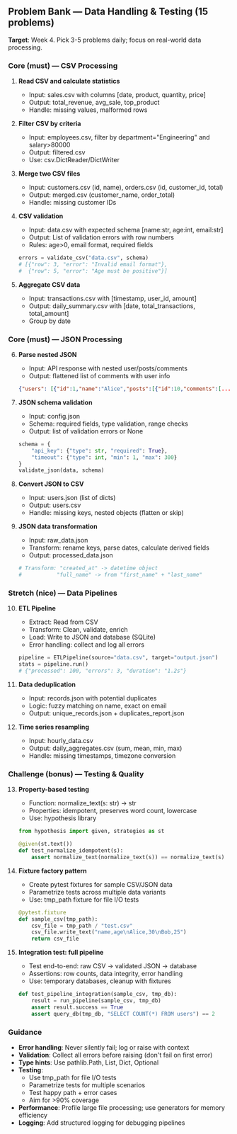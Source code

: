 ## Problem Bank — Data Handling & Testing (15 problems)

**Target**: Week 4. Pick 3-5 problems daily; focus on real-world data processing.

### Core (must) — CSV Processing

1) **Read CSV and calculate statistics**
   - Input: sales.csv with columns [date, product, quantity, price]
   - Output: total_revenue, avg_sale, top_product
   - Handle: missing values, malformed rows

2) **Filter CSV by criteria**
   - Input: employees.csv, filter by department="Engineering" and salary>80000
   - Output: filtered.csv
   - Use: csv.DictReader/DictWriter

3) **Merge two CSV files**
   - Input: customers.csv (id, name), orders.csv (id, customer_id, total)
   - Output: merged.csv (customer_name, order_total)
   - Handle: missing customer IDs

4) **CSV validation**
   - Input: data.csv with expected schema [name:str, age:int, email:str]
   - Output: List of validation errors with row numbers
   - Rules: age>0, email format, required fields
   ```python
   errors = validate_csv("data.csv", schema)
   # [{"row": 3, "error": "Invalid email format"},
   #  {"row": 5, "error": "Age must be positive"}]
   ```

5) **Aggregate CSV data**
   - Input: transactions.csv with [timestamp, user_id, amount]
   - Output: daily_summary.csv with [date, total_transactions, total_amount]
   - Group by date

### Core (must) — JSON Processing

6) **Parse nested JSON**
   - Input: API response with nested user/posts/comments
   - Output: flattened list of comments with user info
   ```json
   {"users": [{"id":1,"name":"Alice","posts":[{"id":10,"comments":[...]}]}]}
   ```

7) **JSON schema validation**
   - Input: config.json
   - Schema: required fields, type validation, range checks
   - Output: list of validation errors or None
   ```python
   schema = {
       "api_key": {"type": str, "required": True},
       "timeout": {"type": int, "min": 1, "max": 300}
   }
   validate_json(data, schema)
   ```

8) **Convert JSON to CSV**
   - Input: users.json (list of dicts)
   - Output: users.csv
   - Handle: missing keys, nested objects (flatten or skip)

9) **JSON data transformation**
   - Input: raw_data.json
   - Transform: rename keys, parse dates, calculate derived fields
   - Output: processed_data.json
   ```python
   # Transform: "created_at" -> datetime object
   #           "full_name" -> from "first_name" + "last_name"
   ```

### Stretch (nice) — Data Pipelines

10) **ETL Pipeline**
    - Extract: Read from CSV
    - Transform: Clean, validate, enrich
    - Load: Write to JSON and database (SQLite)
    - Error handling: collect and log all errors
    ```python
    pipeline = ETLPipeline(source="data.csv", target="output.json")
    stats = pipeline.run()
    # {"processed": 100, "errors": 3, "duration": "1.2s"}
    ```

11) **Data deduplication**
    - Input: records.json with potential duplicates
    - Logic: fuzzy matching on name, exact on email
    - Output: unique_records.json + duplicates_report.json

12) **Time series resampling**
    - Input: hourly_data.csv
    - Output: daily_aggregates.csv (sum, mean, min, max)
    - Handle: missing timestamps, timezone conversion

### Challenge (bonus) — Testing & Quality

13) **Property-based testing**
    - Function: normalize_text(s: str) -> str
    - Properties: idempotent, preserves word count, lowercase
    - Use: hypothesis library
    ```python
    from hypothesis import given, strategies as st
    
    @given(st.text())
    def test_normalize_idempotent(s):
        assert normalize_text(normalize_text(s)) == normalize_text(s)
    ```

14) **Fixture factory pattern**
    - Create pytest fixtures for sample CSV/JSON data
    - Parametrize tests across multiple data variants
    - Use: tmp_path fixture for file I/O tests
    ```python
    @pytest.fixture
    def sample_csv(tmp_path):
        csv_file = tmp_path / "test.csv"
        csv_file.write_text("name,age\nAlice,30\nBob,25")
        return csv_file
    ```

15) **Integration test: full pipeline**
    - Test end-to-end: raw CSV → validated JSON → database
    - Assertions: row counts, data integrity, error handling
    - Use: temporary databases, cleanup with fixtures
    ```python
    def test_pipeline_integration(sample_csv, tmp_db):
        result = run_pipeline(sample_csv, tmp_db)
        assert result.success == True
        assert query_db(tmp_db, "SELECT COUNT(*) FROM users") == 2
    ```

### Guidance
- **Error handling**: Never silently fail; log or raise with context
- **Validation**: Collect all errors before raising (don't fail on first error)
- **Type hints**: Use pathlib.Path, List, Dict, Optional
- **Testing**:
  - Use tmp_path for file I/O tests
  - Parametrize tests for multiple scenarios
  - Test happy path + error cases
  - Aim for >90% coverage
- **Performance**: Profile large file processing; use generators for memory efficiency
- **Logging**: Add structured logging for debugging pipelines


